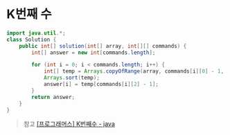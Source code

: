# K번째 수

```Java
import java.util.*;
class Solution {
	public int[] solution(int[] array, int[][] commands) {
		int[] answer = new int[commands.length];

		for (int i = 0; i < commands.length; i++) {
			int[] temp = Arrays.copyOfRange(array, commands[i][0] - 1, commands[i][1]); 
			Arrays.sort(temp);
			answer[i] = temp[commands[i][2] - 1];
		}
		return answer;
	}
}
```
>참고
[[프로그래머스] K번째수 - java](https://velog.io/@imok-_/%ED%94%84%EB%A1%9C%EA%B7%B8%EB%9E%98%EB%A8%B8%EC%8A%A4-K%EB%B2%88%EC%A7%B8%EC%88%98-java)